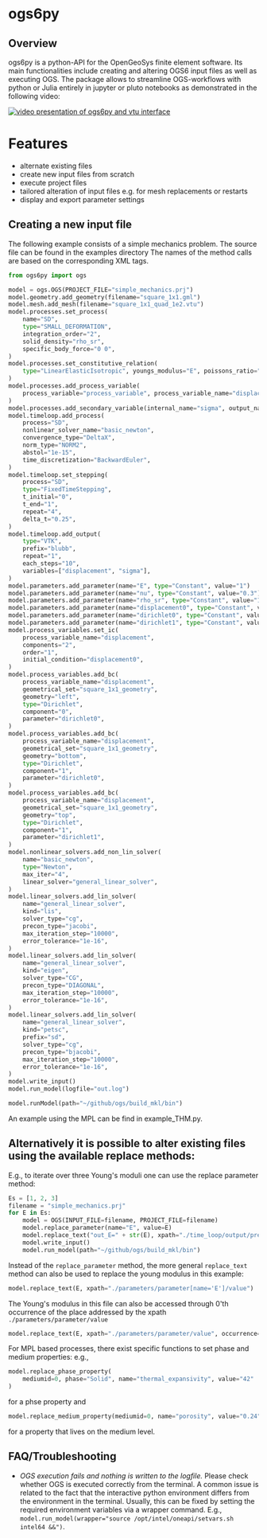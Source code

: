 # ogs6py

## Overview

ogs6py is a python-API for the OpenGeoSys finite element software.
Its main functionalities include creating and altering OGS6 input files as well as executing OGS.
The package allows to streamline OGS-workflows with python or Julia entirely in jupyter or pluto notebooks as demonstrated in the following video:

[![video presentation of ogs6py and vtu interface](https://img.youtube.com/vi/eihNKjK-I-s/0.jpg)](https://www.youtube.com/watch?v=eihNKjK-I-s)

# Features

- alternate existing files
- create new input files from scratch
- execute project files
- tailored alteration of input files e.g. for mesh replacements or restarts
- display and export parameter settings

## Creating a new input file

The following example consists of a simple mechanics problem. The source file can be found in the examples directory The names of the method calls are based on the corresponding XML tags.

```python
from ogs6py import ogs

model = ogs.OGS(PROJECT_FILE="simple_mechanics.prj")
model.geometry.add_geometry(filename="square_1x1.gml")
model.mesh.add_mesh(filename="square_1x1_quad_1e2.vtu")
model.processes.set_process(
    name="SD",
    type="SMALL_DEFORMATION",
    integration_order="2",
    solid_density="rho_sr",
    specific_body_force="0 0",
)
model.processes.set_constitutive_relation(
    type="LinearElasticIsotropic", youngs_modulus="E", poissons_ratio="nu"
)
model.processes.add_process_variable(
    process_variable="process_variable", process_variable_name="displacement"
)
model.processes.add_secondary_variable(internal_name="sigma", output_name="sigma")
model.timeloop.add_process(
    process="SD",
    nonlinear_solver_name="basic_newton",
    convergence_type="DeltaX",
    norm_type="NORM2",
    abstol="1e-15",
    time_discretization="BackwardEuler",
)
model.timeloop.set_stepping(
    process="SD",
    type="FixedTimeStepping",
    t_initial="0",
    t_end="1",
    repeat="4",
    delta_t="0.25",
)
model.timeloop.add_output(
    type="VTK",
    prefix="blubb",
    repeat="1",
    each_steps="10",
    variables=["displacement", "sigma"],
)
model.parameters.add_parameter(name="E", type="Constant", value="1")
model.parameters.add_parameter(name="nu", type="Constant", value="0.3")
model.parameters.add_parameter(name="rho_sr", type="Constant", value="1")
model.parameters.add_parameter(name="displacement0", type="Constant", values="0 0")
model.parameters.add_parameter(name="dirichlet0", type="Constant", value="0")
model.parameters.add_parameter(name="dirichlet1", type="Constant", value="0.05")
model.process_variables.set_ic(
    process_variable_name="displacement",
    components="2",
    order="1",
    initial_condition="displacement0",
)
model.process_variables.add_bc(
    process_variable_name="displacement",
    geometrical_set="square_1x1_geometry",
    geometry="left",
    type="Dirichlet",
    component="0",
    parameter="dirichlet0",
)
model.process_variables.add_bc(
    process_variable_name="displacement",
    geometrical_set="square_1x1_geometry",
    geometry="bottom",
    type="Dirichlet",
    component="1",
    parameter="dirichlet0",
)
model.process_variables.add_bc(
    process_variable_name="displacement",
    geometrical_set="square_1x1_geometry",
    geometry="top",
    type="Dirichlet",
    component="1",
    parameter="dirichlet1",
)
model.nonlinear_solvers.add_non_lin_solver(
    name="basic_newton",
    type="Newton",
    max_iter="4",
    linear_solver="general_linear_solver",
)
model.linear_solvers.add_lin_solver(
    name="general_linear_solver",
    kind="lis",
    solver_type="cg",
    precon_type="jacobi",
    max_iteration_step="10000",
    error_tolerance="1e-16",
)
model.linear_solvers.add_lin_solver(
    name="general_linear_solver",
    kind="eigen",
    solver_type="CG",
    precon_type="DIAGONAL",
    max_iteration_step="10000",
    error_tolerance="1e-16",
)
model.linear_solvers.add_lin_solver(
    name="general_linear_solver",
    kind="petsc",
    prefix="sd",
    solver_type="cg",
    precon_type="bjacobi",
    max_iteration_step="10000",
    error_tolerance="1e-16",
)
model.write_input()
model.run_model(logfile="out.log")
```

```python
model.runModel(path="~/github/ogs/build_mkl/bin")
```

An example using the MPL can be find in example_THM.py.

## Alternatively it is possible to alter existing files using the available replace methods:

E.g., to iterate over three Young's moduli one can use the replace parameter method:

```python
Es = [1, 2, 3]
filename = "simple_mechanics.prj"
for E in Es:
    model = OGS(INPUT_FILE=filename, PROJECT_FILE=filename)
    model.replace_parameter(name="E", value=E)
    model.replace_text("out_E=" + str(E), xpath="./time_loop/output/prefix")
    model.write_input()
    model.run_model(path="~/github/ogs/build_mkl/bin")
```

Instead of the `replace_parameter` method, the more general `replace_text` method can also be used to replace the young modulus in this example:

```python
model.replace_text(E, xpath="./parameters/parameter[name='E']/value")
```

The Young's modulus in this file can also be accessed through 0'th occurrence of the place addressed by the xpath `./parameters/parameter/value`

```python
model.replace_text(E, xpath="./parameters/parameter/value", occurrence=0)
```

For MPL based processes, there exist specific functions to set phase and medium properties: e.g.,

```python
model.replace_phase_property(
    mediumid=0, phase="Solid", name="thermal_expansivity", value="42"
)
```

for a phse property and

```python
model.replace_medium_property(mediumid=0, name="porosity", value="0.24")
```

for a property that lives on the medium level.

## FAQ/Troubleshooting

- _OGS execution fails and nothing is written to the logfile._ Please check whether OGS is executed correctly from the terminal. A common issue is related to the fact that the interactive python environment differs from the environment in the terminal. Usually, this can be fixed by setting the required environment variables via a wrapper command. E.g., `model.run_model(wrapper="source /opt/intel/oneapi/setvars.sh intel64 &&")`.
